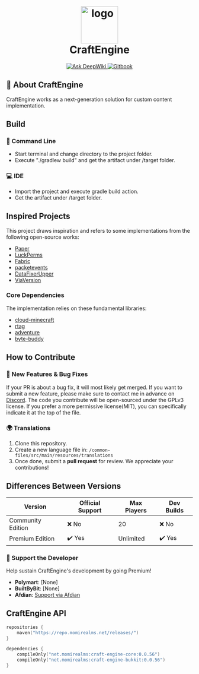 <h1 align="center">
  <div style="text-align:center">
    <img src="https://github.com/user-attachments/assets/4e679094-303b-481d-859d-073efc61037c" alt="logo" style="width:100px; height:auto;">
  </div>
  CraftEngine
</h1>

<p align="center">
  <a href="https://deepwiki.com/Xiao-MoMi/craft-engine">
    <img src="https://deepwiki.com/badge.svg" alt="Ask DeepWiki">
  </a>
  <a href="https://mo-mi.gitbook.io/xiaomomi-plugins/craftengine" alt="GitBook">
    <img src="https://img.shields.io/badge/📙-User Manual-D2691E" alt="Gitbook"/>
  </a>
</p>

## 📌 About CraftEngine
CraftEngine works as a next-generation solution for custom content implementation.

## Build

### 🐚 Command Line
+ Start terminal and change directory to the project folder.
+ Execute "./gradlew build" and get the artifact under /target folder.

### 💻 IDE
+ Import the project and execute gradle build action.
+ Get the artifact under /target folder.

## Inspired Projects
This project draws inspiration and refers to some implementations from the following open-source works:
+ [Paper](https://github.com/PaperMC/Paper)
+ [LuckPerms](https://github.com/LuckPerms/LuckPerms)
+ [Fabric](https://github.com/FabricMC/fabric)
+ [packetevents](https://github.com/retrooper/packetevents)
+ [DataFixerUpper](https://github.com/Mojang/DataFixerUpper)
+ [ViaVersion](https://github.com/ViaVersion/ViaVersion)

### Core Dependencies
The implementation relies on these fundamental libraries:
+ [cloud-minecraft](https://github.com/Incendo/cloud-minecraft)
+ [rtag](https://github.com/saicone/rtag)
+ [adventure](https://github.com/KyoriPowered/adventure)
+ [byte-buddy](https://github.com/raphw/byte-buddy)

## How to Contribute

### 🔌 New Features & Bug Fixes 
If your PR is about a bug fix, it will most likely get merged. If you want to submit a new feature, please make sure to contact me in advance on [Discord](https://discord.com/invite/WVKdaUPR3S).
The code you contribute will be open-sourced under the GPLv3 license. If you prefer a more permissive license(MIT), you can specifically indicate it at the top of the file.

### 🌍 Translations
1. Clone this repository.
2. Create a new language file in: `/common-files/src/main/resources/translations`
3. Once done, submit a **pull request** for review. We appreciate your contributions!

## Differences Between Versions
| Version           | Official Support | Max Players | Dev Builds |
|-------------------|------------------|-------------|------------|
| Community Edition | ❌ No             | 20          | ❌ No       |
| Premium Edition   | ✔️ Yes           | Unlimited   | ✔️ Yes     |

### 💖 Support the Developer
Help sustain CraftEngine's development by going Premium!

- **Polymart**: [None]
- **BuiltByBit**: [None]
- **Afdian**: [Support via Afdian](https://afdian.com/@xiaomomi/)

## CraftEngine API

```kotlin
repositories {
    maven("https://repo.momirealms.net/releases/")
}
```
```kotlin
dependencies {
    compileOnly("net.momirealms:craft-engine-core:0.0.56")
    compileOnly("net.momirealms:craft-engine-bukkit:0.0.56")
}
```